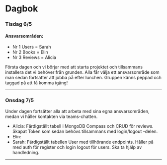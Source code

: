 # Dagbok

### Tisdag 6/5

#### Ansvarsområden:

- Nr 1 Users = Sarah
- Nr 2 Books = Elin
- Nr 3 Reviews = Alicia

Första dagen och vi börjar med att starta projektet och tillsammans installera det vi behöver från grunden. Alla får välja ett ansvarsområde som man sedan fortsätter att jobba på efter lunchen. Gruppen känns peppad och taggad på att få komma igång!

---

### Onsdag 7/5

Under dagen fortsätter alla att arbeta med sina egna ansvarsområden, medan vi håller kontakten via teams-chatten.

- Alicia: Färdigställt tabell i MongoDB Compass och CRUD för reviews. Skapat Token som sedan behövs tillsammans med login/logout -delen.
- Elin:
- Sarah: Färdigställt tabellen User med tillhörande endpoints. Håller på med auth för register och login logout för users. Ska ta hjälp av handledning. 

---
